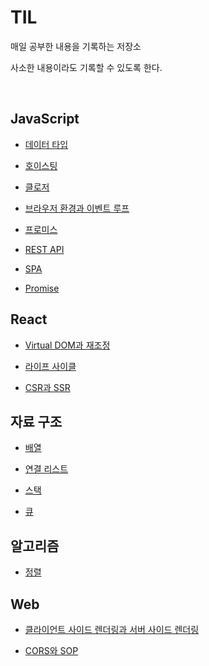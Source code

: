 # TIL

매일 공부한 내용을 기록하는 저장소

사소한 내용이라도 기록할 수 있도록 한다.

<br>

## JavaScript

- [데이터 타입](https://github.com/chanyDev/TIL/blob/main/JavaScript/%EB%8D%B0%EC%9D%B4%ED%84%B0%20%ED%83%80%EC%9E%85.md)

- [호이스팅](https://github.com/chanyDev/TIL/blob/main/JavaScript/%ED%98%B8%EC%9D%B4%EC%8A%A4%ED%8C%85.md)

- [클로저](https://github.com/chanyDev/TIL/blob/main/JavaScript/%ED%81%B4%EB%A1%9C%EC%A0%80.md)

- [브라우저 환경과 이벤트 루프](https://github.com/chanyDev/TIL/blob/main/JavaScript/%EB%B8%8C%EB%9D%BC%EC%9A%B0%EC%A0%80%20%ED%99%98%EA%B2%BD%EA%B3%BC%20%EC%9D%B4%EB%B2%A4%ED%8A%B8%20%EB%A3%A8%ED%94%84.md)

- [프로미스](https://github.com/chanyDev/TIL/blob/main/JavaScript/%ED%94%84%EB%A1%9C%EB%AF%B8%EC%8A%A4.md)

- [REST API](https://github.com/chanyDev/TIL/blob/main/JavaScript/REST%20API.md)

- [SPA](https://github.com/chanyDev/TIL/blob/main/JavaScript/SPA.md)

- [Promise](https://github.com/chanyDev/TIL/blob/main/JavaScript/Promise.md)

## React

- [Virtual DOM과 재조정](https://github.com/chanyDev/TIL/blob/main/React/Virtual%20DOM%EA%B3%BC%20%EC%9E%AC%EC%A1%B0%EC%A0%95.md)

- [라이프 사이클](https://github.com/chanyDev/TIL/blob/main/React/%EB%9D%BC%EC%9D%B4%ED%94%84%20%EC%82%AC%EC%9D%B4%ED%81%B4.md)

- [CSR과 SSR](https://github.com/chanyDev/TIL/blob/main/React/CSR%EA%B3%BC%20SSR.md)

## 자료 구조

- [배열](https://github.com/chanyDev/TIL/blob/main/%EC%9E%90%EB%A3%8C%20%EA%B5%AC%EC%A1%B0/%EC%84%A0%ED%98%95%20%EC%9E%90%EB%A3%8C%20%EA%B5%AC%EC%A1%B0/%EB%B0%B0%EC%97%B4.md)

- [연결 리스트](https://github.com/chanyDev/TIL/blob/main/%EC%9E%90%EB%A3%8C%20%EA%B5%AC%EC%A1%B0/%EC%84%A0%ED%98%95%20%EC%9E%90%EB%A3%8C%20%EA%B5%AC%EC%A1%B0/%EC%97%B0%EA%B2%B0%20%EB%A6%AC%EC%8A%A4%ED%8A%B8.md)

- [스택](https://github.com/chanyDev/TIL/blob/main/%EC%9E%90%EB%A3%8C%20%EA%B5%AC%EC%A1%B0/%EC%84%A0%ED%98%95%20%EC%9E%90%EB%A3%8C%20%EA%B5%AC%EC%A1%B0/%EC%8A%A4%ED%83%9D.md)

- [큐](https://github.com/chanyDev/TIL/blob/main/%EC%9E%90%EB%A3%8C%20%EA%B5%AC%EC%A1%B0/%EC%84%A0%ED%98%95%20%EC%9E%90%EB%A3%8C%20%EA%B5%AC%EC%A1%B0/%ED%81%90.md)

## 알고리즘

- [정렬](https://github.com/chanyDev/TIL/tree/main/%EC%95%8C%EA%B3%A0%EB%A6%AC%EC%A6%98/%EC%A0%95%EB%A0%AC)

## Web

- [클라이언트 사이드 렌더링과 서버 사이드 렌더링](https://github.com/chanyDev/TIL/blob/main/Web/%ED%81%B4%EB%9D%BC%EC%9D%B4%EC%96%B8%ED%8A%B8%20%EC%82%AC%EC%9D%B4%EB%93%9C%20%EB%A0%8C%EB%8D%94%EB%A7%81%EA%B3%BC%20%EC%84%9C%EB%B2%84%20%EC%82%AC%EC%9D%B4%EB%93%9C%20%EB%A0%8C%EB%8D%94%EB%A7%81.md)

- [CORS와 SOP](https://github.com/chanyDev/TIL/blob/main/Web/CORS%EC%99%80%20SOP.md)
